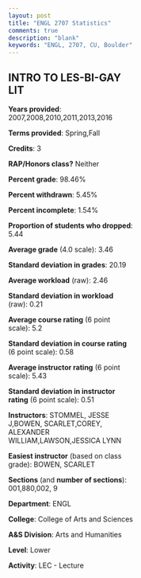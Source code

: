 ```yaml
---
layout: post
title: "ENGL 2707 Statistics"
comments: true
description: "blank"
keywords: "ENGL, 2707, CU, Boulder"
--- 
```

<head>
<script src="https://ajax.googleapis.com/ajax/libs/jquery/2.1.3/jquery.min.js"></script>
<script src="https://dl.dropboxusercontent.com/s/pc42nxpaw1ea4o9/highcharts.js?dl=0"></script>
<!-- <script src="../assets/js/highcharts.js"></script> -->
<style type="text/css">@font-face {
	font-family: "Bebas Neue";
	src: url(https://www.filehosting.org/file/details/544349/BebasNeue%20Regular.otf) format("opentype");
	}
	h1.Bebas { 
		font-family: "Bebas Neue", Verdana, Tahoma;
	}
</style>
</head>
<body>
	<div id="container" style="float: right; width: 45%; height: 88%; margin-left: 2.5%; margin-right: 2.5%;"></div>
	<script language="JavaScript">
		$(document).ready(function() {
		var chart = {type: 'column'};
		var title = {text: 'Grade Distribution'};
		var xAxis = {categories: ['A','B','C','D','F'],crosshair: true};
		var yAxis = {min: 0,title: {text: 'Percentage'}};
		var tooltip = {headerFormat: '<center><b><span style="font-size:20px">{point.key}</span></b></center>',
		               pointFormat: '<td style="padding:0"><b>{point.y:.1f}%</b></td>',
		               footerFormat: '</table>',shared: true,useHTML: true};
		var plotOptions = {column: {pointPadding: 0.0,borderWidth: 0}};  
		var credits = {enabled: false};var series= [{name: 'Percent',data: [63.23,26.91,7.62,0.45,1.79,]}];
		var json = {};
		json.chart = chart;
		json.title = title;
		json.tooltip = tooltip;
		json.xAxis = xAxis;
		json.yAxis = yAxis;  
		json.series = series;
		json.plotOptions = plotOptions;  
		json.credits = credits;
		$('#container').highcharts(json);
	});
	</script>
</body>
			   
## INTRO TO LES-BI-GAY LIT

**Years provided**: 2007,2008,2010,2011,2013,2016

**Terms provided**: Spring,Fall

**Credits**: 3

**RAP/Honors class?** Neither

**Percent grade**: 98.46%

**Percent withdrawn**: 5.45%

**Percent incomplete**: 1.54%

**Proportion of students who dropped**: 5.44

**Average grade** (4.0 scale): 3.46

**Standard deviation in grades**: 20.19

**Average workload** (raw): 2.46

**Standard deviation in workload** (raw): 0.21

**Average course rating** (6 point scale): 5.2

**Standard deviation in course rating** (6 point scale): 0.58

**Average instructor rating** (6 point scale): 5.43

**Standard deviation in instructor rating** (6 point scale): 0.51

**Instructors**: STOMMEL, JESSE J,BOWEN, SCARLET,COREY, ALEXANDER WILLIAM,LAWSON,JESSICA LYNN

**Easiest instructor** (based on class grade): BOWEN, SCARLET

**Sections** (and **number of sections**): 001,880,002, 9

**Department**: ENGL

**College**: College of Arts and Sciences

**A&S Division**: Arts and Humanities

**Level**: Lower

**Activity**: LEC - Lecture